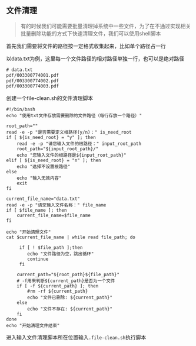 ## 文件清理

> 有的时候我们可能需要批量清理掉系统中一些文件，为了在不通过实现相关批量删除功能的方式下快速清理文件，我们可以使用shell脚本

首先我们需要将文件的路径按一定格式收集起来，比如单个路径占一行

以data.txt为例，这里每一个文件路径的相对路径单独一行，也可以是绝对路径
~~~ txt
# data.txt
pdf/003300774001.pdf
pdf/003300774002.pdf
pdf/003300774003.pdf
~~~


创建一个file-clean.sh的文件清理脚本
~~~ shell
#!/bin/bash
echo "使用txt文件存放需要删除的文件路径（每行存放一个路径）"

root_path=""
read -e -p "是否需要定义根路径(y/n)：" is_need_root
if [ ${is_need_root} = "y" ]; then
	read -e -p "请您输入文件的根路径：" input_root_path
	root_path="${input_root_path}/"
	echo "您输入文件的根路径是${input_root_path}"
elif [ ${is_need_root} = "n" ]; then
	echo "选择不设置根路径"
else
	echo "输入无效内容"
	exit
fi

current_file_name="data.txt"
read -e -p "请您输入文件名称：" file_name
if [ $file_name ]; then
    current_file_name=$file_name
fi

echo "开始清理文件"
cat $current_file_name | while read file_path; do

     if [ ! $file_path ];then
        echo "文件路径为空，跳出循环"
        continue
     fi   

	current_path="${root_path}${file_path}"
	# -f用来判断${current_path}是否为一个文件
	if [ -f ${current_path} ]; then
        #rm -rf ${current_path}
        echo "文件已删除: ${current_path}"
	else
		echo "文件不存在: ${current_path}"
	fi
done
echo "开始清理文件结束"
~~~

进入输入文件清理脚本所在位置输入`.file-clean.sh`执行脚本
